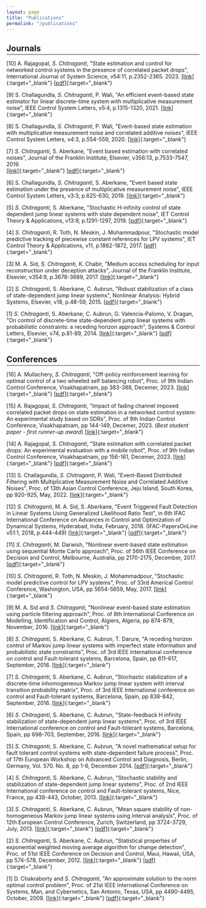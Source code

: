 ```yaml
---
layout: page
title: "Publications"
permalink: "/publications"
---
```

## Journals
<hr style="margin-top: -1em; margin-bottom: 1em;">

[10] A. Rajagopal, *S. Chitraganti*, "State estimation and control for networked control systems in the presence of correlated packet drops", International Journal of System Science, v54:11, p.2352-2365. 2023. [[link]](https://www.tandfonline.com/doi/full/10.1080/00207721.2023.2230225){:target="_blank"} [[pdf]](https://www.researchgate.net/publication/372145498_State_estimation_and_control_for_networked_control_systems_in_the_presence_of_correlated_packet_drops){:target="_blank"}


[9] S. Challagundla, *S. Chitraganti*, P. Wali, "An efficient event-based state estimator for linear discrete-time system with multiplicative measurement noise", IEEE Control System Letters, v5:4, p.1315-1320, 2021.
[[link]](https://ieeexplore.ieee.org/document/9244213){:target="_blank"}

[8] S. Challagundla, *S. Chitraganti*, P. Wali, "Event-based state estimation with multiplicative measurement noise and correlated additive noises", IEEE Control System Letters, v4:3, p.554-559, 2020.
[[link]](https://ieeexplore.ieee.org/document/8999618){:target="_blank"}
 
[7] *S. Chitraganti*, S. Aberkane, "Event based estimation with correlated noises", Journal of the Franklin Institute, Elsevier, v356:13, p.7533-7547, 2019.  
[[link]](https://www.sciencedirect.com/science/article/pii/S001600321930465X?via%3Dihub){:target="_blank"} [[pdf]](https://www.researchgate.net/publication/334228224_Event_based_estimation_with_correlated_noises){:target="_blank"}

[6] S. Challagundla, *S. Chitraganti*, S. Aberkane, "Event based state estimation under the presence of multiplicative measurement noise", IEEE Control System Letters, v3:3, p.625-630, 2019. 
[[link]](https://ieeexplore.ieee.org/document/8709719){:target="_blank"}

[5] *S. Chitraganti*, S. Aberkane, "Stochastic H-infinity control of state dependent jump linear systems with state dependent noise", IET Control Theory & Applications, v13:9, p.1291-1297, 2019. 
[[pdf]](https://ietresearch.onlinelibrary.wiley.com/doi/epdf/10.1049/iet-cta.2018.5638){:target="_blank"}

[4] *S. Chitraganti*, R. Toth, N. Meskin, J. Mohammadpour, "Stochastic model predictive tracking of piecewise constant references for LPV systems", IET Control Theory & Applications, v11, p.1862-1872, 2017. 
[[pdf]](https://ietresearch.onlinelibrary.wiley.com/doi/epdf/10.1049/iet-cta.2016.0629){:target="_blank"}

[3] M. A. Sid, *S. Chitraganti*, K. Chabir, "Medium access scheduling for input reconstruction under deception attacks", Journal of the Franklin Institute, Elsevier, v354:9, p.3678-3689, 2017.
[[link]](https://www.sciencedirect.com/science/article/pii/S0016003216303076?via%3Dihub){:target="_blank"}

[2] *S. Chitraganti*, S. Aberkane, C. Aubrun, "Robust stabilization of a class of state-dependent jump linear systems", Nonlinear Analysis: Hybrid Systems, Elsevier, v18, p.48-59, 2015.
[[pdf]](https://www.researchgate.net/publication/278742110_Robust_stabilization_of_a_class_of_state-dependent_jump_linear_systems){:target="_blank"}

[1] *S. Chitraganti*, S. Aberkane, C. Aubrun, G. Valencia-Palomo, V. Dragan, "On control of discrete-time state-dependent jump linear systems with probabilistic constraints: a receding horizon approach", Systems & Control Letters, Elsevier, v74, p.81-89, 2014.
[[link]](https://www.sciencedirect.com/science/article/pii/S0167691114002308){:target="_blank"} [[pdf]](https://arxiv.org/abs/1406.7629){:target="_blank"}

## Conferences
<hr style="margin-top: -1em; margin-bottom: 1em;">

[16] A. Mullachery, *S. Chitraganti*, "Off-policy reinforcement learning for optimal control of a two wheeled self balancing robot", Proc. of 9th Indian Control Conference, Visakhapatnam, pp 383-388, Decemer, 2023. [[link]](https://ieeexplore.ieee.org/document/10441833){:target="_blank"} [[pdf]](https://www.researchgate.net/publication/378541699_Off-Policy_Reinforcement_Learning_for_Optimal_Control_of_a_Two_Wheeled_Self_Balancing_Robot){:target="_blank"}

 [15] A. Rajagopal, *S. Chitraganti*, "Impact of fading channel imposed correlated packet drops on state estimation in a networked control system: An experimental study based on SDRs", Proc. of 9th Indian Control Conference, Visakhapatnam, pp 144-149, Decemer, 2023. (*Best student paper - first runner-up award*) [[link]](https://www.sciencedirect.com/science/article/pii/S2405896318302374){:target="_blank"} 

 [14] A. Rajagopal, *S. Chitraganti*, "State estimation with correlated packet drops: An experimental evaluation with a mobile robot", Proc. of 9th Indian Control Conference, Visakhapatnam, pp 156-161, Decemer, 2023. [[link]](https://ieeexplore.ieee.org/document/10441832){:target="_blank"} [[pdf]](https://www.researchgate.net/publication/378541723_State_Estimation_with_Correlated_Packet_Drops_An_Experimental_Evaluation_with_a_Mobile_Robot){:target="_blank"}
    
[13] S. Challagundla, *S. Chitraganti*, P. Wali, "Event-Based Distributed Filtering with Multiplicative Measurement Noise and Correlated Additive Noises", Proc. of 13th Asian Control Conference, Jeju Island, South Korea, pp 920-925, May, 2022. [[link]](https://ieeexplore.ieee.org/abstract/document/9828275){:target="_blank"}
	     
[12] *S. Chitraganti*, M. A. Sid, S. Aberkane, "Event Triggered Fault Detection in Linear Systems Using Generalized Likelihood Ratio Test", in 6th IFAC International Conference on Advances in Control and Optimization of Dynamical Systems, Hyderabad, India, February, 2018. (IFAC-PapersOnLine v51:1, 2018, p.444-449)  [[link]](https://www.sciencedirect.com/science/article/pii/S2405896318302374){:target="_blank"} [[pdf]](https://www.researchgate.net/publication/325829184_Event_triggered_fault_detection_in_linear_systems_using_Generalized_likelihood_ratio_test){:target="_blank"}
	      
[11] *S. Chitraganti*, M. Darwish, "Nonlinear event-based state estimation using sequential Monte Carlo approach", Proc. of 56th IEEE Conference on Decision and Control, Melbourne, Australia, pp 2170-2175, December, 2017. [[pdf]](https://www.researchgate.net/publication/322666850_Nonlinear_event-based_state_estimation_using_sequential_Monte_Carlo_approach){:target="_blank"}
	      
[10] *S. Chitraganti*, R. Toth, N. Meskin, J. Mohammadpour, "Stochastic model predictive control for LPV systems", Proc. of 33rd Americal Control Conference, Washington, USA, pp 5654-5659, May, 2017. [[link]](https://ieeexplore.ieee.org/abstract/document/7963835){:target="_blank"}
	     
[9] M. A. Sid and *S. Chitraganti*, "Nonlinear event-based state estimation using particle filtering approach", Proc. of 8th International Conference on Modelling, Identification and Control, Algiers, Algeria, pp 874-879, November, 2016. [[link]](https://ieeexplore.ieee.org/abstract/document/7804238){:target="_blank"}
	      
[8] *S. Chitraganti*, S. Aberkane, C. Aubrun, T. Darure, "A receding horizon control of Markov jump linear systems with imperfect state information and probabilistic state constraints", Proc. of 3rd IEEE International conference on control and Fault-tolerant systems, Barcelona, Spain, pp 611-617, September, 2016. [[link]](https://ieeexplore.ieee.org/abstract/document/7739816){:target="_blank"} 
	      
[7] *S. Chitraganti*, S. Aberkane, C. Aubrun, "Stochastic stabilization of a discrete-time inhomogeneous Markov jump linear system with interval transition probability matrix", Proc. of 3rd IEEE International conference on control and Fault-tolerant systems, Barcelona, Spain, pp 838-842, September, 2016. [[link]](https://ieeexplore.ieee.org/abstract/document/7739851){:target="_blank"} 

[6] *S. Chitraganti*, S. Aberkane, C. Aubrun, "State-feedback H infinity stabilization of state-dependent jump linear systems", Proc. of 3rd IEEE International conference on control and Fault-tolerant systems, Barcelona, Spain, pp 698-703, September, 2016. [[link]](https://ieeexplore.ieee.org/abstract/document/7739830){:target="_blank"} 
	      
[5] *S. Chitraganti*, S. Aberkane, C. Aubrun, "A novel mathematical setup for fault tolerant control systems with state-dependent failure process", Proc. of 17th European Workshop on Advanced Control and Diagnosis, Berlin, Germany, Vol. 570. No. 8, pp 1-6, December 2014.  [[pdf]](https://iopscience.iop.org/article/10.1088/1742-6596/570/8/082001/pdf){:target="_blank"} 
	      
[4] *S. Chitraganti*, S. Aberkane, C. Aubrun, "Stochastic stability and stabilization of state-dependent jump linear systems", Proc. of 2nd IEEE International conference on control and Fault-tolerant systems, Nice, France, pp 438-443, October, 2013. [[link]](https://ieeexplore.ieee.org/abstract/document/6693959){:target="_blank"} 
	      
[3] *S. Chitraganti*, S. Aberkane, C. Aubrun, "Mean square stability of non-homogeneous Markov jump linear systems using interval analysis", Proc. of 12th European Control Conference, Zurich, Switzerland, pp 3724-3729, July, 2013. [[link]](https://ieeexplore.ieee.org/abstract/document/6669298){:target="_blank"} [[pdf]](https://folk.ntnu.no/skoge/prost/proceedings/ecc-2013/data/papers/0362.pdf){:target="_blank"}
	      
[2] *S. Chitraganti*, S. Aberkane, C. Aubrun, "Statistical properties of exponential weighted moving average algorithm for change detection", Proc. of 51st IEEE Conference on Decision and Control, Maui, Hawaii, USA, pp 574-578, December, 2012. [[link]](https://ieeexplore.ieee.org/document/6426477){:target="_blank"} [[pdf]](https://www.researchgate.net/publication/261051825_Statistical_properties_of_exponentially_weighted_moving_average_algorithm_for_change_detection){:target="_blank"}
	      
[1] D. Chakraborty and *S. Chitraganti*, "An approximate solution to the norm optimal control problem", Proc. of 21st IEEE International Conference on Systems, Man, and Cybernetics, San Antonio, Texas, USA, pp 4490-4495, October, 2009.  [[link]](https://ieeexplore.ieee.org/document/5346907){:target="_blank"} [[pdf]](https://www.ee.iitb.ac.in/~dc/SMC09_shaik.pdf){:target="_blank"}

